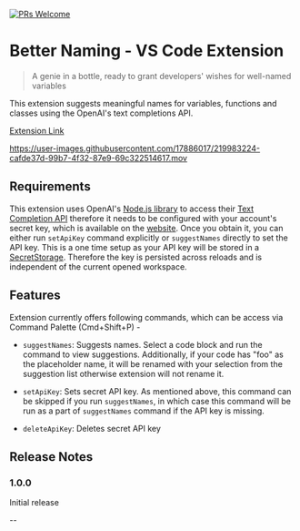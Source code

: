 [![PRs Welcome](https://img.shields.io/badge/PRs-welcome-brightgreen.svg?style=flat-square)](https://makeapullrequest.com)

# Better Naming - VS Code Extension

> A genie in a bottle, ready to grant developers' wishes for well-named variables

This extension suggests meaningful names for variables, functions and classes
using the OpenAI's text completions API.

[Extension Link](https://marketplace.visualstudio.com/items?itemName=pranit-harekar.BetterNaming)

https://user-images.githubusercontent.com/17886017/219983224-cafde37d-99b7-4f32-87e9-69c322514617.mov

## Requirements

This extension uses OpenAI's [Node.js library](https://github.com/openai/openai-node) to access their [Text Completion API](https://platform.openai.com/docs/guides/completion/text-completion) therefore it needs to be configured with your account's secret key, which is available on the [website](https://beta.openai.com/account/api-keys). Once you obtain it, you can either run `setApiKey`
command explicitly or `suggestNames` directly to set the API key. This is a one time setup as your API key will be stored in a [SecretStorage](https://code.visualstudio.com/api/references/vscode-api#SecretStorage). Therefore the key is persisted across reloads and is independent of the current opened workspace.

## Features

Extension currently offers following commands, which can be access via Command Palette (Cmd+Shift+P) -

- `suggestNames`: Suggests names. Select a code block and run the command to view suggestions. Additionally, if your code has "foo" as the placeholder name, it will be renamed with your selection from the suggestion list otherwise
  extension will not rename it.

- `setApiKey`: Sets secret API key. As mentioned above, this command can be skipped if you run `suggestNames`, in which case this command will be run as a part of `suggestNames` command if the API key is missing.

- `deleteApiKey`: Deletes secret API key

## Release Notes

### 1.0.0

Initial release

--
